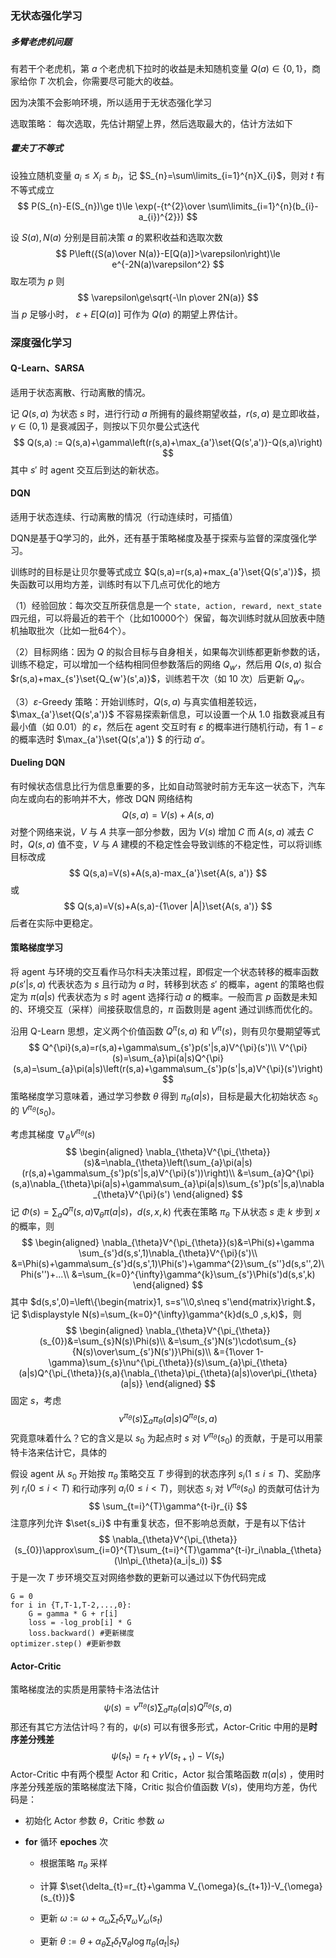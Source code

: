 ### 无状态强化学习

##### 多臂老虎机问题

有若干个老虎机，第 $a$ 个老虎机下拉时的收益是未知随机变量 $Q(a)\in\{0,1\}$，商家给你 $T$ 次机会，你需要尽可能大的收益。

因为决策不会影响环境，所以适用于无状态强化学习

选取策略：
每次选取，先估计期望上界，然后选取最大的，估计方法如下

##### 霍夫丁不等式
设独立随机变量 $a_{i}\le X_{i}\le b_{i}$，记 $S_{n}=\sum\limits_{i=1}^{n}X_{i}$，则对 $t$ 有不等式成立
$$
P(S_{n}-E(S_{n})\ge t)\le \exp(-{t^{2}\over \sum\limits_{i=1}^{n}(b_{i}-a_{i})^{2}})
$$

设 $S(a),N(a)$ 分别是目前决策 $a$ 的累积收益和选取次数
$$
P\left({S(a)\over N(a)}-E[Q(a)]>\varepsilon\right)\le e^{-2N(a)\varepsilon^2}
$$
取左项为 $p$ 则
$$
\varepsilon\ge\sqrt{-\ln p\over 2N(a)}
$$
当 $p$ 足够小时， $\varepsilon+E[Q(a)]$ 可作为 $Q(a)$ 的期望上界估计。

### 深度强化学习

#### Q-Learn、SARSA

适用于状态离散、行动离散的情况。

记 $Q(s,a)$ 为状态 $s$ 时，进行行动 $a$ 所拥有的最终期望收益，$r(s,a)$ 是立即收益，$\gamma\in(0,1)$ 是衰减因子，则按以下贝尔曼公式迭代
$$
Q(s,a) := Q(s,a)+\gamma\left(r(s,a)+\max_{a'}\set{Q(s',a')}-Q(s,a)\right)
$$
其中 $s'$ 时 agent 交互后到达的新状态。

#### **DQN**

适用于状态连续、行动离散的情况（行动连续时，可插值）

DQN是基于Q学习的，此外，还有基于策略梯度及基于探索与监督的深度强化学习。

训练时的目标是让贝尔曼等式成立 $Q(s,a)=r(s,a)+max_{a'}\set{Q(s',a')}$，损失函数可以用均方差，训练时有以下几点可优化的地方

（1）经验回放：每次交互所获信息是一个 `state, action, reward, next_state` 四元组，可以将最近的若干个（比如10000个）保留，每次训练时就从回放表中随机抽取批次（比如一批64个）。

（2）目标网络：因为 $Q$ 的拟合目标与自身相关，如果每次训练都更新参数的话，训练不稳定，可以增加一个结构相同但参数落后的网络 $Q_{w'}$，然后用 $Q(s,a)$ 拟合 $r(s,a)+max_{s'}\set{Q_{w'}(s',a)}$，训练若干次（如 10 次）后更新 $Q_{w'}$。

（3）$\varepsilon\text{-Greedy}$ 策略：开始训练时，$Q(s,a)$ 与真实值相差较远，$\max_{a'}\set{Q(s',a')}$ 不容易探索新信息，可以设置一个从 1.0 指数衰减且有最小值（如 0.01）的 $\varepsilon$，然后在 agent 交互时有 $\varepsilon$ 的概率进行随机行动，有 $1-\varepsilon$ 的概率选时 $\max_{a'}\set{Q(s',a')} $ 的行动 $a'$。

#### Dueling DQN

有时候状态信息比行为信息重要的多，比如自动驾驶时前方无车这一状态下，汽车向左或向右的影响并不大，修改 DQN 网络结构
$$
Q(s,a)=V(s)+A(s,a)
$$
对整个网络来说，$V$ 与 $A$ 共享一部分参数，因为 $V(s)$ 增加 $C$ 而 $A(s,a)$ 减去 $C$ 时，$Q(s,a)$ 值不变，$V$ 与 $A$ 建模的不稳定性会导致训练的不稳定性，可以将训练目标改成
$$
Q(s,a)=V(s)+A(s,a)-max_{a'}\set{A(s, a')}
$$
或
$$
Q(s,a)=V(s)+A(s,a)-{1\over |A|}\set{A(s, a')}
$$
后者在实际中更稳定。

#### 策略梯度学习

将 agent 与环境的交互看作马尔科夫决策过程，即假定一个状态转移的概率函数 $p(s'|s,a)$ 代表状态为 $s$ 且行动为 $a$ 时，转移到状态 $s'$ 的概率，agent 的策略也假定为 $\pi(a|s)$ 代表状态为 $s$ 时 agent 选择行动 $a$ 的概率。一般而言 $p$ 函数是未知的、环境交互（采样）间接获取信息的，$\pi$ 函数则是 agent 通过训练而优化的。

沿用 Q-Learn 思想，定义两个价值函数 $Q^{\pi}(s,a)$ 和 $V^{\pi}(s)$，则有贝尔曼期望等式
$$
Q^{\pi}(s,a)=r(s,a)+\gamma\sum_{s'}p(s'|s,a)V^{\pi}(s')\\
V^{\pi}(s)=\sum_{a}\pi(a|s)Q^{\pi}(s,a)=\sum_{a}\pi(a|s)\left(r(s,a)+\gamma\sum_{s'}p(s'|s,a)V^{\pi}(s')\right)
$$
策略梯度学习意味着，通过学习参数 $\theta$ 得到 $\pi_{\theta}(a|s)$，目标是最大化初始状态 $s_{0}$ 的 $V^{\pi_{\theta}}(s_{0})$。

考虑其梯度 $\nabla_{\theta}V^{\pi_{\theta}}(s)$
$$
\begin{aligned}
\nabla_{\theta}V^{\pi_{\theta}}(s)&=\nabla_{\theta}\left(\sum_{a}\pi(a|s)(r(s,a)+\gamma\sum_{s'}p(s'|s,a)V^{\pi}(s'))\right)\\
&=\sum_{a}Q^{\pi}(s,a)\nabla_{\theta}\pi(a|s)+\gamma\sum_{a}\pi(a|s)\sum_{s'}p(s'|s,a)\nabla_{\theta}V^{\pi}(s')
\end{aligned}
$$
记 $\displaystyle \Phi(s)=\sum_{a}Q^{\pi}(s,a)\nabla_{\theta}\pi(a|s)$，$d(s,x,k)$ 代表在策略 $\pi_{\theta}$ 下从状态 $s$ 走 $k$ 步到 $x$ 的概率，则
$$
\begin{aligned}
\nabla_{\theta}V^{\pi_{\theta}}(s)&=\Phi(s)+\gamma \sum_{s'}d(s,s',1)\nabla_{\theta}V^{\pi}(s')\\
&=\Phi(s)+\gamma\sum_{s'}d(s,s',1)\Phi(s')+\gamma^{2}\sum_{s''}d(s,s'',2)\Phi(s'')+...\\
&=\sum_{k=0}^{\infty}\gamma^{k}\sum_{s'}\Phi(s')d(s,s',k)
\end{aligned}
$$
其中 $d(s,s',0)=\left\{\begin{matrix}1, s=s'\\0,s\neq s'\end{matrix}\right.$，记 $\displaystyle N(s)=\sum_{k=0}^{\infty}\gamma^{k}d(s_0 ,s,k)$，则
$$
\begin{aligned}
\nabla_{\theta}V^{\pi_{\theta}}(s_{0})&=\sum_{s}N(s)\Phi(s)\\
&=\sum_{s'}N(s')\cdot\sum_{s}{N(s)\over\sum_{s'}N(s')}\Phi(s)\\
&={1\over 1-\gamma}\sum_{s}\nu^{\pi_{\theta}}(s)\sum_{a}\pi_{\theta}(a|s)Q^{\pi_{\theta}}(s,a){\nabla_{\theta}\pi_{\theta}(a|s)\over\pi_{\theta}(a|s)}
\end{aligned}
$$
固定 $s$，考虑 
$$
\nu^{\pi_{\theta}}(s)\sum_{a}\pi_{\theta}(a|s)Q^{\pi_{\theta}}(s,a)
$$
究竟意味着什么？它的含义是以 $s_0$ 为起点时 $s$ 对 $V^{\pi_{\theta}}(s_0)$ 的贡献，于是可以用蒙特卡洛来估计它，具体的

假设 agent 从 $s_0$ 开始按 $\pi_{\theta}$ 策略交互 $T$ 步得到的状态序列 $s_{i}(1\le i\le T)$、奖励序列 $r_{i}(0\le i< T)$ 和行动序列 $a_i(0\le i< T)$，则状态 $s_i$ 对 $V^{\pi_{\theta}}(s_0)$ 的贡献可估计为
$$
\sum_{t=i}^{T}\gamma^{t-i}r_{i}
$$
注意序列允许 $\set{s_i}$ 中有重复状态，但不影响总贡献，于是有以下估计
$$
\nabla_{\theta}V^{\pi_{\theta}}(s_{0})\approx\sum_{i=0}^{T}\sum_{t=i}^{T}\gamma^{t-i}r_i\nabla_{\theta}(\ln\pi_{\theta}(a_i|s_i))
$$
于是一次 $T$ 步环境交互对网络参数的更新可以通过以下伪代码完成

```
G = 0
for i in {T,T-1,T-2,...,0}:
	G = gamma * G + r[i]
	loss = -log_prob[i] * G
	loss.backward() #更新梯度
optimizer.step() #更新参数
```

#### Actor-Critic

策略梯度法的实质是用蒙特卡洛法估计
$$
\psi(s)=\nu^{\pi_{\theta}}(s)\sum_{a}\pi_{\theta}(a|s)Q^{\pi_{\theta}}(s,a)
$$
那还有其它方法估计吗？有的，$\psi(s)$ 可以有很多形式，Actor-Critic 中用的是**时序差分残差**
$$
\psi(s_{t})=r_{t}+\gamma V(s_{t+1})-V(s_{t})
$$
Actor-Critic 中有两个模型 Actor 和 Critic，Actor 拟合策略函数 $\pi(a|s)$ ，使用时序差分残差版的策略梯度法下降，Critic 拟合价值函数 $V(s)$，使用均方差，伪代码是：

- 初始化 Actor 参数 $\theta$，Critic 参数 $\omega$

- **for** 循环 **epoches** 次

  - 根据策略 $\pi_{\theta}$ 采样

  - 计算 $\set{\delta_{t}=r_{t}+\gamma V_{\omega}(s_{t+1})-V_{\omega}(s_{t})}$

  - 更新 $\omega:=\omega+\alpha_{\omega}\sum_{t}\delta_{t}\nabla_{\omega}V_{\omega}(s_{t})$

  - 更新 $\theta := \theta+\alpha_{\theta}\sum_{t}\delta_{t}\nabla_{\theta}\log \pi_{\theta}(a_{t}|s_{t})$

